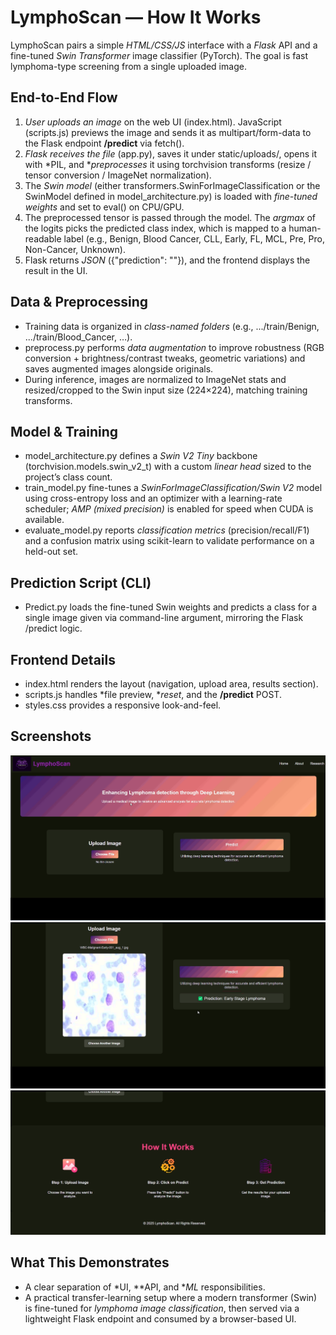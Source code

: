 # LymphoScan — How It Works

LymphoScan pairs a simple *HTML/CSS/JS* interface with a *Flask* API and a fine-tuned *Swin Transformer* image classifier (PyTorch). The goal is fast lymphoma-type screening from a single uploaded image.

## End-to-End Flow
1. *User uploads an image* on the web UI (index.html). JavaScript (scripts.js) previews the image and sends it as multipart/form-data to the Flask endpoint **/predict** via fetch().
2. *Flask receives the file* (app.py), saves it under static/uploads/, opens it with *PIL, and **preprocesses* it using torchvision transforms (resize / tensor conversion / ImageNet normalization).
3. The *Swin model* (either transformers.SwinForImageClassification or the SwinModel defined in model_architecture.py) is loaded with *fine-tuned weights* and set to eval() on CPU/GPU.
4. The preprocessed tensor is passed through the model. The *argmax* of the logits picks the predicted class index, which is mapped to a human-readable label (e.g., Benign, Blood Cancer, CLL, Early, FL, MCL, Pre, Pro, Non-Cancer, Unknown).
5. Flask returns *JSON* ({"prediction": "<label>"}), and the frontend displays the result in the UI.

## Data & Preprocessing
- Training data is organized in *class-named folders* (e.g., .../train/Benign, .../train/Blood_Cancer, …).  
- preprocess.py performs *data augmentation* to improve robustness (RGB conversion + brightness/contrast tweaks, geometric variations) and saves augmented images alongside originals.
- During inference, images are normalized to ImageNet stats and resized/cropped to the Swin input size (224×224), matching training transforms.

## Model & Training
- model_architecture.py defines a *Swin V2 Tiny* backbone (torchvision.models.swin_v2_t) with a custom *linear head* sized to the project’s class count.  
- train_model.py fine-tunes a *SwinForImageClassification/Swin V2* model using cross-entropy loss and an optimizer with a learning-rate scheduler; *AMP (mixed precision)* is enabled for speed when CUDA is available.
- evaluate_model.py reports *classification metrics* (precision/recall/F1) and a confusion matrix using scikit-learn to validate performance on a held-out set.

## Prediction Script (CLI)
- Predict.py loads the fine-tuned Swin weights and predicts a class for a single image given via command-line argument, mirroring the Flask /predict logic.

## Frontend Details
- index.html renders the layout (navigation, upload area, results section).  
- scripts.js handles *file preview, **reset*, and the **/predict** POST.  
- styles.css provides a responsive look-and-feel.

## Screenshots
![Screen 1](docs/In1.png)
![Screen 2](docs/In2.png)
![Screen 3](docs/In3.png)

## What This Demonstrates
- A clear separation of *UI, **API, and **ML* responsibilities.  
- A practical transfer-learning setup where a modern transformer (Swin) is fine-tuned for *lymphoma image classification*, then served via a lightweight Flask endpoint and consumed by a browser-based UI.
